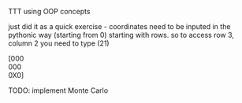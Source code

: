 TTT using OOP concepts

just did it as a quick exercise - coordinates need to be inputed in the pythonic way (starting from 0) starting with rows. so to access row 3, column 2 you need to type (21)
 
[000  <br />
000  <br />
0X0]  <br />

TODO:
implement Monte Carlo
